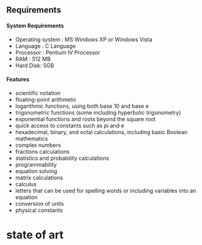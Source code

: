 ## Requirements

#### System Requirements
 - Operating system : MS Windows XP or Windows Vista
 - Language : C Language
 - Processor : Pentium IV Processor
 - RAM : 512 MB
 - Hard Disk: 5GB
 
 #### Features
 
- scientific notation
- floating-point arithmetic
- logarithmic functions, using both base 10 and base e
- trigonometric functions (some including hyperbolic trigonometry)
- exponential functions and roots beyond the square root
- quick access to constants such as pi and e 
- hexadecimal, binary, and octal calculations, including basic Boolean mathematics
- complex numbers
- fractions calculations
- statistics and probability calculations
- programmability
- equation solving
- matrix calculations
- calculus
- letters that can be used for spelling words or including variables into an equation
- conversion of units
- physical constants

# state of art
